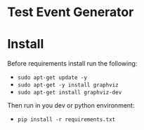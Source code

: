 # Test Event Generator
# Install
Before requirements install run the following:
* `sudo apt-get update -y`
* `sudo apt-get -y install graphviz`
* `sudo apt-get install graphviz-dev`

Then run in you dev or python environment:
* `pip install -r requirements.txt`
